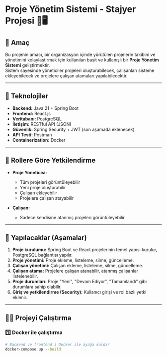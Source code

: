 # Proje Yönetim Sistemi - Stajyer Projesi 🏢🖥️

## 🎯 Amaç
Bu projenin amacı, bir organizasyon içinde yürütülen projelerin takibini ve yönetimini kolaylaştırmak için kullanılan basit ve kullanışlı bir **Proje Yönetim Sistemi** geliştirmektir.  
Sistem sayesinde yöneticiler projeleri oluşturabilecek, çalışanları sisteme ekleyebilecek ve projelere çalışan atamaları yapılabilecektir.

---

## 🧩 Teknolojiler
- **Backend:** Java 21 + Spring Boot  
- **Frontend:** React.js  
- **Veritabanı:** PostgreSQL  
- **İletişim:** RESTful API (JSON)  
- **Güvenlik:** Spring Security + JWT (son aşamada eklenecek)  
- **API Testi:** Postman  
- **Containerization:** Docker  

---

## 👥 Rollere Göre Yetkilendirme
- **Proje Yöneticisi:**  
  - Tüm projeleri görüntüleyebilir  
  - Yeni proje oluşturabilir  
  - Çalışan ekleyebilir  
  - Projelere çalışan atayabilir  

- **Çalışan:**  
  - Sadece kendisine atanmış projeleri görüntüleyebilir  

---

## 🔧 Yapılacaklar (Aşamalar)
1. **Proje kurulumu:** Spring Boot ve React projelerinin temel yapısı kurulur, PostgreSQL bağlantısı yapılır.  
2. **Proje yönetimi:** Proje ekleme, listeleme, silme, güncelleme.  
3. **Çalışan yönetimi:** Çalışan ekleme, listeleme, silme, güncelleme.  
4. **Çalışan atama:** Projelere çalışan atanabilir, atanmış çalışanlar listelenebilir.  
5. **Proje durumları:** Proje "Yeni", "Devam Ediyor", "Tamamlandı" gibi durumlara sahip olabilir.  
6. **Giriş ve yetkilendirme (Security):** Kullanıcı girişi ve rol bazlı yetki eklenir.  

---

## 🏃‍♂️ Projeyi Çalıştırma

### 1️⃣ Docker ile çalıştırma
```bash
# Backend ve frontend'i Docker ile ayağa kaldır
docker-compose up --build
